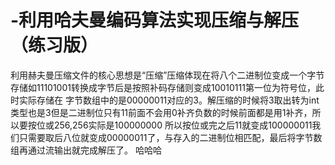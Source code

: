 # -利用哈夫曼编码算法实现压缩与解压（练习版）
利用赫夫曼压缩文件的核心思想是“压缩”压缩体现在将八个二进制位变成一个字节存储如11101001转换成字节后是按照补码存储则变成10010111第一位为符号位，此时实际存储在
字节数组中的是00000011对应的3。解压缩的时候将3取出转为int类型也是3但是二进制位只有11前面不会用0补齐负数的时候前面都是用1补齐，所以要按位或256,256实际是100000000
所以按位或完之后11就变成100000011我们只需要取后八位就变成00000011了，与存入的二进制位相匹配，最后将字节数组再通过流输出就完成解压了。
哈哈哈